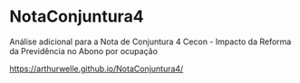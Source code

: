 # NotaConjuntura4
Análise adicional para a Nota de Conjuntura 4 Cecon - Impacto da Reforma da Previdência no Abono por ocupação

https://arthurwelle.github.io/NotaConjuntura4/


